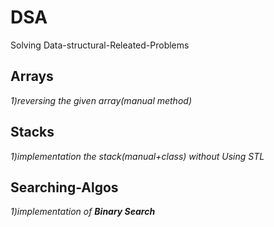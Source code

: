 # DSA
Solving Data-structural-Releated-Problems
## Arrays
*1)reversing the given array(manual method)*
## Stacks
*1)implementation the stack(manual+class) without Using STL*
## Searching-Algos
*1)implementation of **Binary Search***
